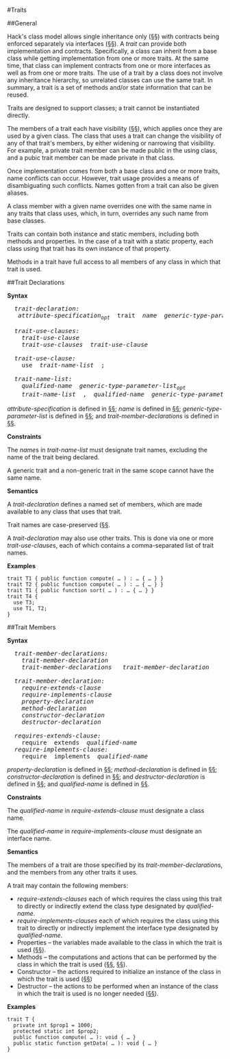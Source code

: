 #Traits

##General

Hack's class model allows single inheritance only ([§§](16-classes.md#general)) with contracts
being enforced separately via interfaces ([§§](17-interfaces.md#general)). A *trait* can provide
both implementation and contracts. Specifically, a class can inherit
from a base class while getting implementation from one or more traits.
At the same time, that class can implement contracts from one or more
interfaces as well as from one or more traits. The use of a trait by a
class does not involve any inheritance hierarchy, so unrelated classes
can use the same trait. In summary, a trait is a set of methods and/or
state information that can be reused.

Traits are designed to support classes; a trait cannot be instantiated
directly.

The members of a trait each have visibility ([§§](16-classes.md#general)), which applies once
they are used by a given class. The class that uses a trait can change
the visibility of any of that trait's members, by either widening or
narrowing that visibility. For example, a private trait member can be
made public in the using class, and a pubic trait member can be made
private in that class.

Once implementation comes from both a base class and one or more traits,
name conflicts can occur. However, trait usage provides a means of
disambiguating such conflicts. Names gotten from a trait can also be
given aliases.

A class member with a given name overrides one with the same name in any
traits that class uses, which, in turn, overrides any such name from
base classes. 

Traits can contain both instance and static members, including both
methods and properties. In the case of a trait with a static property,
each class using that trait has its own instance of that property.

Methods in a trait have full access to all members of any class in which
that trait is used.

##Trait Declarations

**Syntax**

<pre>
  <i>trait-declaration:</i>
   <i>attribute-specification<sub>opt</sub></i>  trait  <i>name</i>  <i>generic-type-parameter-list<sub>opt</sub></i>  {  <i>trait-use-clauses<sub>opt</sub>  trait-member-declarations<sub>opt</sub></i>  }

  <i>trait-use-clauses:</i>
    <i>trait-use-clause</i>
    <i>trait-use-clauses</i>  <i>trait-use-clause</i>

  <i>trait-use-clause:</i>
    use  <i>trait-name-list</i>  ;

  <i>trait-name-list:</i>
    <i>qualified-name</i>  <i>generic-type-parameter-list<sub>opt</sub></i>
    <i>trait-name-list</i>  ,  <i>qualified-name</i>  <i>generic-type-parameter-list<sub>opt</sub></i>
</pre>

*attribute-specification* is defined in [§§](21-attributes.md#attribute-specification); *name* is defined in [§§](09-lexical-structure.md#names); *generic-type-parameter-list* is defined in
[§§](14-generic-types-methods-and-functions.md#type-parameters); and *trait-member-declarations* is defined in [§§](18-traits.md#trait-members).

**Constraints**

The *name*s in *trait-name-list* must designate trait names, excluding
the name of the trait being declared.

A generic trait and a non-generic trait in the same scope cannot have the same name.

**Semantics**

A *trait-declaration* defines a named set of members, which are made
available to any class that uses that trait.

Trait names are case-preserved ([§§](03-terms-and-definitions.md).

A *trait-declaration* may also use other traits. This is done via one or
more *trait-use-clause*s, each of which contains a comma-separated list
of trait names.

**Examples**

```Hack
trait T1 { public function compute( … ) : … { … } }
trait T2 { public function compute( … ) : … { … } }
trait T1 { public function sort( … ) : … { … } }
trait T4 {
  use T3;
  use T1, T2;
}
```

##Trait Members

**Syntax**

<pre>
  <i>trait-member-declarations:</i>
    <i>trait-member-declaration</i>
    <i>trait-member-declarations   trait-member-declaration</i>

  <i>trait-member-declaration:</i>
    <i>require-extends-clause</i>
    <i>require-implements-clause</i>
    <i>property-declaration</i>
    <i>method-declaration</i>
    <i>constructor-declaration</i>
    <i>destructor-declaration</i>

  <i>requires-extends-clause:</i>
    require  extends  <i>qualified-name</i>
  <i>require-implements-clause:</i>
    require  implements  <i>qualified-name</i>
</pre>

*property-declaration* is defined in [§§](16-classes.md#properties); *method-declaration* is
defined in [§§](16-classes.md#methods); *constructor-declaration* is defined in [§§](16-classes.md#constructors); and
*destructor-declaration* is defined in [§§](16-classes.md#destructors); and *qualified-name* is defined in [§§](09-lexical-structure.md#names).

**Constraints**

The *qualified-name* in *require-extends-clause* must designate a class name.

The *qualified-name* in *require-implements-clause* must designate an interface name.

**Semantics**

The members of a trait are those specified by its
*trait-member-declaration*s, and the members from any other traits it
uses.

A trait may contain the following members:

* *require-extends-clauses* each of which requires the class using this trait to directly or indirectly extend the class type designated by *qualified-name*.
* *require-implements-clauses* each of which requires the class using this trait to directly or indirectly implement the interface type designated by *qualified-name*.
* Properties – the variables made available to the class in which the trait is used ([§§](16-classes.md#properties)).
* Methods – the computations and actions that can be performed by the class in which the trait is used ([§§](16-classes.md#methods), [§§](16-classes.md#methods-with-special-semantics)).
* Constructor – the actions required to initialize an instance of the class in which the trait is used ([§§](16-classes.md#constructors))
* Destructor – the actions to be performed when an instance of the class in which the trait is used is no longer needed ([§§](16-classes.md#destructors)).

**Examples**

```Hack
trait T {
  private int $prop1 = 1000;
  protected static int $prop2;
  public function compute( … ): void { … }
  public static function getData( … ): void { … }
}
```


